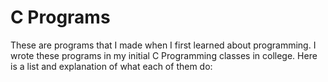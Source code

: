 # C Programs
These are programs that I made when I first learned about programming. I wrote these programs in my initial C Programming classes in college. Here is a list and explanation of what each of them do:
